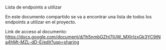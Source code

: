 Lista de endpoints a utilizar

En este documento compartido se va a encontrar una lista de todos los endpoints a utilizar en el proyecto.

Link de acceso al documento: https://docs.google.com/document/d/1h5nmbGZht7IUW_MXIrlzxGk3YC9tNa4hMt-MZL-dD-E/edit?usp=sharing
